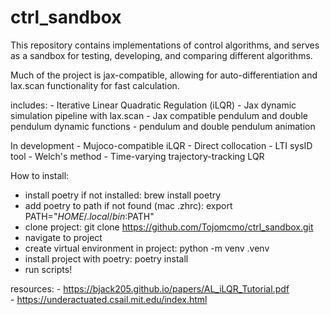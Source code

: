 # ctrl_sandbox
This repository contains implementations of control algorithms, and serves as a sandbox for testing, developing, and comparing different algorithms.

Much of the project is jax-compatible, allowing for auto-differentiation and lax.scan functionality for fast calculation.


includes:
    - Iterative Linear Quadratic Regulation (iLQR)
    - Jax dynamic simulation pipeline with lax.scan
    - Jax compatible pendulum and double pendulum dynamic functions
    - pendulum and double pendulum animation 

In development
    - Mujoco-compatible iLQR
    - Direct collocation
    - LTI sysID tool - Welch's method
    - Time-varying trajectory-tracking LQR
    

How to install:

 - install poetry if not installed: brew install poetry
 - add poetry to path if not found (mac .zhrc): export PATH="$HOME/.local/bin:$PATH"
 - clone project: git clone https://github.com/Tojomcmo/ctrl_sandbox.git
 - navigate to project
 - create virtual environment in project: python -m venv .venv
 - install project with poetry: poetry install
 - run scripts!


resources:
    - https://bjack205.github.io/papers/AL_iLQR_Tutorial.pdf    
    - https://underactuated.csail.mit.edu/index.html
